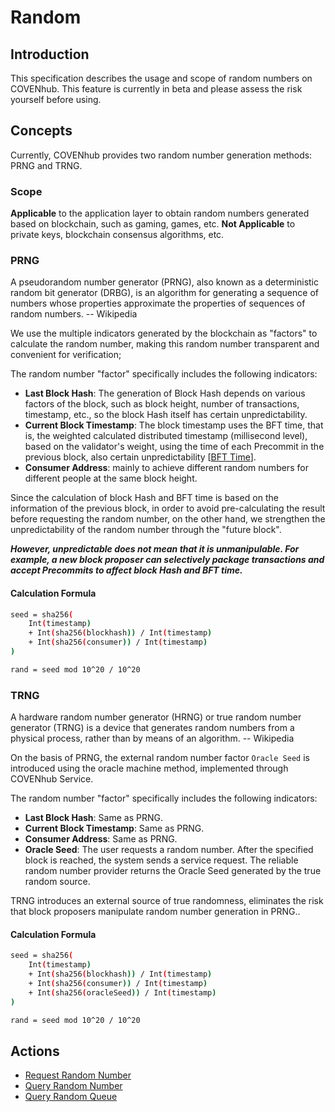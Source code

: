 # Random

## Introduction

This specification describes the usage and scope of random numbers on COVENhub. This feature is currently in beta and please assess the risk yourself before using.

## Concepts

Currently, COVENhub provides two random number generation methods: PRNG and TRNG.

### Scope

**Applicable** to the application layer to obtain random numbers generated based on blockchain, such as gaming, games, etc.
**Not Applicable** to private keys, blockchain consensus algorithms, etc.

### PRNG

A pseudorandom number generator (PRNG), also known as a deterministic random bit generator (DRBG), is an algorithm for generating a sequence of numbers whose properties approximate the properties of sequences of random numbers. -- Wikipedia

We use the multiple indicators generated by the blockchain as "factors" to calculate the random number, making this random number transparent and convenient for verification;

The random number "factor" specifically includes the following indicators:

- **Last Block Hash**: The generation of Block Hash depends on various factors of the block, such as block height, number of transactions, timestamp, etc., so the block Hash itself has certain unpredictability.
- **Current Block Timestamp**: The block timestamp uses the BFT time, that is, the weighted calculated distributed timestamp (millisecond level), based on the validator's weight, using the time of each Precommit in the previous block, also certain unpredictability [[BFT Time](https://tendermint.com/docs/spec/consensus/bft-time.html#bft-time)].
- **Consumer Address**: mainly to achieve different random numbers for different people at the same block height.

Since the calculation of block Hash and BFT time is based on the information of the previous block, in order to avoid pre-calculating the result before requesting the random number, on the other hand, we strengthen the unpredictability of the random number through the "future block".

***However, unpredictable does not mean that it is unmanipulable. For example, a new block proposer can selectively package transactions and accept Precommits to affect block Hash and BFT time.***

#### Calculation Formula

```bash
seed = sha256(
    Int(timestamp)
    + Int(sha256(blockhash)) / Int(timestamp)
    + Int(sha256(consumer)) / Int(timestamp)
)

rand = seed mod 10^20 / 10^20
```

### TRNG

A hardware random number generator (HRNG) or true random number generator (TRNG) is a device that generates random numbers from a physical process, rather than by means of an algorithm. -- Wikipedia

On the basis of PRNG, the external random number factor `Oracle Seed` is introduced using the oracle machine method, implemented through COVENhub Service.

The random number "factor" specifically includes the following indicators:

- **Last Block Hash**: Same as PRNG.
- **Current Block Timestamp**: Same as PRNG.
- **Consumer Address**: Same as PRNG.
- **Oracle Seed**: The user requests a random number. After the specified block is reached, the system sends a service request. The reliable random number provider returns the Oracle Seed generated by the true random source.

TRNG introduces an external source of true randomness, eliminates the risk that block proposers manipulate random number generation in PRNG..

#### Calculation Formula

```bash
seed = sha256(
    Int(timestamp)
    + Int(sha256(blockhash)) / Int(timestamp)
    + Int(sha256(consumer)) / Int(timestamp)
    + Int(sha256(oracleSeed)) / Int(timestamp)
)

rand = seed mod 10^20 / 10^20
```

## Actions

- [Request Random Number](../cli-client/rand.md#coven-tx-random-request-random)
- [Query Random Number](../cli-client/rand.md#coven-query-random-random)
- [Query Random Queue](../cli-client/rand.md#coven-query-random-queue)
